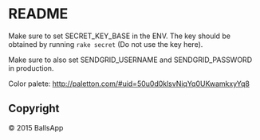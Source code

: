 # README

Make sure to set SECRET_KEY_BASE in the ENV. The key should be obtained by running
`rake secret` (Do not use the key here).

Make sure to also set SENDGRID_USERNAME and SENDGRID_PASSWORD in production.

Color palete: http://paletton.com/#uid=50u0d0klsvNiqYq0UKwamkxyYq8

## Copyright

&copy; 2015 BallsApp

